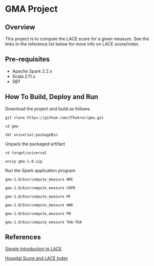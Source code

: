 
# GMA Project

## Overview
This project is to compute the LACE score for a given measure.
See the links in the reference list below for more info on LACE score/index.

## Pre-requisites
- Apache Spark 2.2.x
- Scala 2.11.x
- SBT

## How To Build, Deploy and Run

Download the project and build as follows.

```
git clone https://github.com/JThakrar/gma.git

cd gma

sbt universal:packageBin
```


Unpack the packaged artifact


```
cd target/universal

unzip gma-1.0.zip
```


Run the Spark application program

```
gma-1.0/bin/compute_measure AMI

gma-1.0/bin/compute_measure COPD

gma-1.0/bin/compute_measure HF

gma-1.0/bin/compute_measure HWR

gma-1.0/bin/compute_measure PN

gma-1.0/bin/compute_measure THA-TKA
```


## References

[Simple Introduction to LACE](https://www.besler.com/lace-risk-score/)

[Hospital Score and LACE Index](https://www.ncbi.nlm.nih.gov/pmc/articles/PMC5374974/)